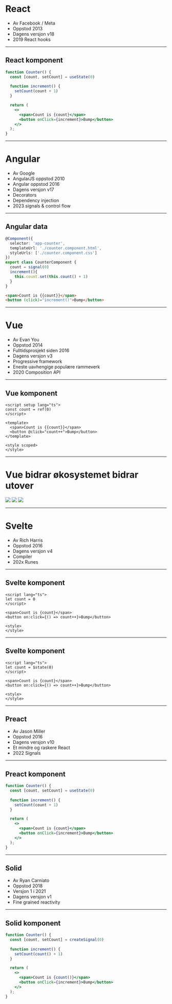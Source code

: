 # React

- Av Facebook / Meta
- Oppstod 2013
- Dagens versjon v18
- 2019 React hooks

---

## React komponent

```jsx
function Counter() {
  const [count, setCount] = useState(0)
  
  function increment() {
    setCount(count + 1)
  }

  return (
    <>
      <span>Count is {count}</span>
      <button onClick={increment}>Bump</button>
    </>
  );
}
```

---

# Angular

- Av Google
- AngularJS oppstod 2010
- Angular oppstod 2016
- Dagens versjon v17
- Decorators
- Dependency injection
- 2023 signals & control flow

---

## Angular data

```ts
@Component({
  selector: 'app-counter',
  templateUrl: './counter.component.html',
  styleUrls: ['./counter.component.css']
})
export class CounterComponent {
  count = signal(0)
  increment(){
    this.count.set(this.count() + 1)
  }
}
```

```html
<span>Count is {{count}}</span>
<button (click)="increment()">Bump</button>
```

---

# Vue

- Av Evan You
- Oppstod 2014
- Fulltidsprosjekt siden 2016
- Dagens versjon v3
- Progressive framework
- Eneste uavhengige populære rammeverk
- 2020 Composition API

---

## Vue komponent

```vue
<script setup lang="ts">
const count = ref(0)
</script>

<template>
  <span>Count is {{count}}</span>
  <button @click="count++">Bump</button>
</template>

<style scoped>
</style>
```

---

# Vue bidrar økosystemet bidrar utover

<logos-vitejs class="text-6xl translate-x-20 translate-y-30"/>
<logos-react class="text-3xl translate-x--15 translate-y-10"/>
<logos-remix-icon class="bg-white text-3xl"/>
<logos-angular-icon class="text-3xl translate-x-12 translate-y-5"/>
<logos-solidjs-icon class="text-3xl translate-x--45 translate-y-37"/>
<logos-preact class="text-3xl translate-y-23"/>
<logos-svelte-icon class="text-3xl translate-x--10 translate-y-40"/>
<logos-qwik-icon class="text-3xl translate-x--35 translate-y-50"/>
<logos-lit-icon class="text-3xl translate-x--65 translate-y-50"/>
<Arrow x1="130" y1="220" x2="100" y2="200" />
<Arrow x1="180" y1="215" x2="180" y2="180" />
<Arrow x1="215" y1="215" x2="245" y2="190" />
<Arrow x1="215" y1="245" x2="265" y2="245" />
<Arrow x1="210" y1="270" x2="265" y2="295" />
<Arrow x1="185" y1="290" x2="210" y2="320" />
<Arrow x1="160" y1="290" x2="150" y2="320" />
<Arrow x1="140" y1="270" x2="100" y2="285" />

<img src="/volar.svg" class="h-18 translate-x-90 translate-y-15"/>
<logos-astro-icon class="bg-white text-3xl translate-x-80 translate-y-25"/>
<logos-mdx class="text-4xl translate-x-100 translate-y-25"/>
<Arrow x1="430" y1="300" x2="400" y2="340" />
<Arrow x1="470" y1="300" x2="500" y2="340" />

<img src="/nitro.svg" class="h-18 translate-x-150 translate-y--15"/>
<img src="/solidstart.svg" class="h-10 translate-x-140"/>
<logos-analog class="text-3xl translate-x-165 translate-y--10"/>
<Arrow x1="670" y1="300" x2="650" y2="350" />
<Arrow x1="720" y1="300" x2="730" y2="350" />

---

# Svelte

- Av Rich Harris
- Oppstod 2016
- Dagens versjon v4
- Compiler
- 202x Runes

---

## Svelte komponent

```svelte
<script lang="ts">
let count = 0
</script>

<span>Count is {count}</span>
<button on:click={() => count++}>Bump</button>

<style>
</style>
```

---

## Svelte komponent

```svelte
<script lang="ts">
let count = $state(0)
</script>

<span>Count is {count}</span>
<button on:click={() => count++}>Bump</button>

<style>
</style>
```

---

## Preact

- Av Jason Miller
- Oppstod 2016
- Dagens versjon v10
- Et mindre og raskere React
- 2022 Signals

---

## Preact komponent

```jsx
function Counter() {
  const [count, setCount] = useState(0)
  
  function increment() {
    setCount(count + 1)
  }

  return (
    <>
      <span>Count is {count}</span>
      <button onClick={increment}>Bump</button>
    </>
  );
}
```

---

## Solid

- Av Ryan Carniato
- Oppstod 2018
- Versjon 1 i 2021
- Dagens versjon v1
- Fine grained reactivity

---

## Solid komponent

```jsx
function Counter() {
  const [count, setCount] = createSignal(0)
  
  function increment() {
    setCount(count() + 1)
  }

  return (
    <>
      <span>Count is {count()}</span>
      <button onClick={increment}>Bump</button>
    </>
  );
}
```